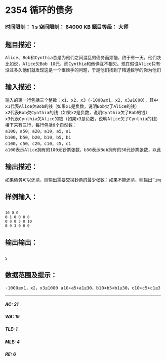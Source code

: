 # 2354 循环的债务   
### 时间限制： 1 s     空间限制： 64000 KB     题目等级： 大师  
## 题目描述：  

<pre>
Alice、Bob和Cynthia总是为他们之间混乱的债务而烦恼，终于有一天，他们决定坐下来一起解决这个问题。不过，鉴别钞票的真伪是一件很麻烦的事情，于是他们决定要在清还债务的时候尽可能少的交换现金。
比如说，Alice欠Bob 10元，而Cynthia和他俩互不相欠。现在假设Alice只有一张50元，Bob有3张10元和10张1元，Cynthia有3张20元。一种比较直接的做法是：Alice将50元交给Bob，而Bob将他身上的钱找给Alice，这样一共就会有14张钞票被交换。但这不是最好的做法，最好的做法是：Alice把50块给Cynthia，Cynthia再把两张20给Alice，另一张20给Bob，而Bob把一张10块给C，此时只有5张钞票被交换过。
没过多久他们就发现这是一个很棘手的问题，于是他们找到了精通数学的你为他们解决这个难题。
</pre>
  
  
## 输入描述：  

<pre>
输入的第一行包括三个整数：x1、x2、x3（-1000≤x1，x2，x3≤1000），其中
x1代表Alice欠Bob的钱（如果x1是负数，说明Bob欠了Alice的钱）
x2代表Bob欠Cynthia的钱（如果x2是负数，说明Cynthia欠了Bob的钱）
x3代表Cynthia欠Alice的钱（如果x3是负数，说明Alice欠了Cynthia的钱）
接下来有三行，每行包括6个自然数：
a100，a50，a20，a10，a5，a1
b100，b50，b20，b10，b5，b1
c100，c50，c20，c10，c5，c1
a100表示Alice拥有的100元钞票张数，b50表示Bob拥有的50元钞票张数，以此类推。另外，我们保证有a10+a5+a1≤30，b10+b5+b1≤30，c10+c5+c1≤30，而且三人总共拥有的钞票张数不会超过1000。
</pre>
  
  
## 输出描述：  

<pre>
如果债务可以还清，则输出需要交换钞票的最少张数；如果不能还清，则输出“impossible”（注意单词全部小写，输出到文件时不要加引号）
</pre>
  
  
## 样例输入：  

<pre><code>
10 0 0
0 1 0 0 0 0
0 0 0 3 0 10
0 0 3 0 0 0
</code></pre>
  
  
## 输出输出：  

<pre><code>
5
</code></pre>
  
  
## 数据范围及提示：  

<pre>
-1000≤x1，x2，x3≤1000 a10+a5+a1≤30，b10+b5+b1≤30，c10+c5+c1≤30 三人总共拥有的钞票张数不会超过1000
</pre>
  
  
***  

##### AC: 21  
##### WA: 15  
##### TLE: 1  
##### MLE: 4  
##### RE: 6  
